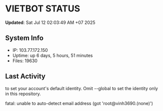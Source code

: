 # VIETBOT STATUS
**Updated**: Sat Jul 12 02:03:49 AM +07 2025

## System Info
- IP: 103.77.172.150
- Uptime: up 6 days, 5 hours, 51 minutes
- Files: 19630

## Last Activity

to set your account's default identity.
Omit --global to set the identity only in this repository.

fatal: unable to auto-detect email address (got 'root@vinh3690.(none)')
